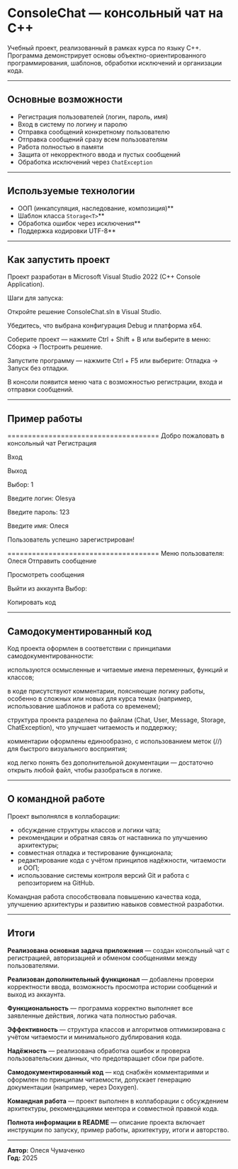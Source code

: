 # ConsoleChat — консольный чат на C++

Учебный проект, реализованный в рамках курса по языку C++.  
Программа демонстрирует основы объектно-ориентированного программирования, шаблонов, обработки исключений и организации кода.

---

## Основные возможности

- Регистрация пользователей (логин, пароль, имя)
- Вход в систему по логину и паролю
- Отправка сообщений конкретному пользователю
- Отправка сообщений сразу всем пользователям
- Работа полностью в памяти
- Защита от некорректного ввода и пустых сообщений
- Обработка исключений через `ChatException`

---

## Используемые технологии

- ООП (инкапсуляция, наследование, композиция)**
- Шаблон класса `Storage<T>`**
- Обработка ошибок через исключения**
- Поддержка кодировки UTF-8**

---

## Как запустить проект

Проект разработан в Microsoft Visual Studio 2022 (C++ Console Application).

Шаги для запуска:

Откройте решение ConsoleChat.sln в Visual Studio.

Убедитесь, что выбрана конфигурация Debug и платформа x64.

Соберите проект — нажмите Ctrl + Shift + B или выберите в меню:
Сборка → Построить решение.

Запустите программу — нажмите Ctrl + F5 или выберите:
Отладка → Запуск без отладки.

В консоли появится меню чата с возможностью регистрации, входа и отправки сообщений.

---

## Пример работы

=====================================
Добро пожаловать в консольный чат
Регистрация

Вход

Выход

Выбор: 1

Введите логин: Olesya

Введите пароль: 123

Введите имя: Олеся

Пользователь успешно зарегистрирован!

=====================================
Меню пользователя: Олеся
Отправить сообщение

Просмотреть сообщения

Выйти из аккаунта
Выбор:

Копировать код

---

## Самодокументированный код

Код проекта оформлен в соответствии с принципами самодокументированности:

используются осмысленные и читаемые имена переменных, функций и классов;

в коде присутствуют комментарии, поясняющие логику работы, особенно в сложных или новых для курса темах (например, использование шаблонов и работа со временем);

структура проекта разделена по файлам (Chat, User, Message, Storage, ChatException), что улучшает читаемость и поддержку;

комментарии оформлены единообразно, с использованием меток (//) для быстрого визуального восприятия;

код легко понять без дополнительной документации — достаточно открыть любой файл, чтобы разобраться в логике.

---

## О командной работе

Проект выполнялся в коллаборации:

- обсуждение структуры классов и логики чата;  
- рекомендации и обратная связь от наставника по улучшению архитектуры;  
- совместная отладка и тестирование функционала;  
- редактирование кода с учётом принципов надёжности, читаемости и ООП;  
- использование системы контроля версий Git и работа с репозиторием на GitHub.

Командная работа способствовала повышению качества кода, улучшению архитектуры и развитию навыков совместной разработки.

---

## Итоги

**Реализована основная задача приложения** — создан консольный чат с регистрацией, авторизацией и обменом сообщениями между пользователями.  

**Реализован дополнительный функционал** — добавлены проверки корректности ввода, возможность просмотра истории сообщений и выход из аккаунта.  

**Функциональность** — программа корректно выполняет все заявленные действия, логика чата полностью рабочая.  

**Эффективность** — структура классов и алгоритмов оптимизирована с учётом читаемости и минимального дублирования кода.  

**Надёжность** — реализована обработка ошибок и проверка пользовательских данных, что предотвращает сбои при работе.  

**Самодокументированный код** — код снабжён комментариями и оформлен по принципам читаемости, допускает генерацию документации (например, через Doxygen).  

**Командная работа** — проект выполнен в коллаборации с обсуждением архитектуры, рекомендациями ментора и совместной правкой кода.  

**Полнота информации в README** — описание проекта включает инструкции по запуску, пример работы, архитектуру, итоги и авторство.  

---
 **Автор:** Олеся Чумаченко  
 **Год:** 2025  
